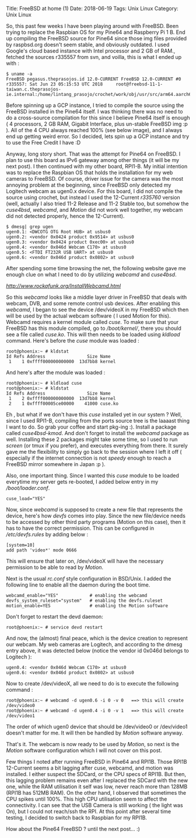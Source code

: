 Title: FreeBSD at home (1)
Date: 2018-06-19
Tags: Unix Linux
Category: Unix Linux


So, this past few weeks I have been playing around with FreeBSD. Been trying to replace the Raspbian OS for my Pine64 and Raspberry Pi 1 B. End up compiling the FreeBSD source for Pine64 since those img files provided by raspbsd.org doesn't seem stable, and obviously outdated. I used Google's cloud based instance with Intel processor and 2 GB of RAM., fetched the sources r335557 from svn, and voilla, this is what I ended up with :
```
$ uname -a
FreeBSD pegasus.theprasojos.id 12.0-CURRENT FreeBSD 12.0-CURRENT #0 r335557: Sat Jun 23 05:15:53 UTC 2018     root@freebsd-11-1-taiwan.c.theprasojos-ie.internal:/home/lintang_prasojo/crochet/work/obj/usr/src/arm64.aarch64/sys/GENERIC
```

Before spinning up a GCP instance, I tried to compile the source using the FreeBSD installed in the Pine64 itself. I was thinking there was no need to do a cross-source compilation for this since I believe Pine64 itself is enough ( 4 processors, 2 GB RAM, Gigabit Interface, plus un-stable FreeBSD img :p ). All of the 4 CPU always reached 100% (see below image), and I always end up getting weird error. So I decided, lets spin up a GCP instance and try to use the Free Credit I have :D

Anyway, long story short. That was the attempt for Pine64 on FreeBSD. I plan to use this board as IPv6 gateway among other things (it will be my next post).
I then continued with my other board, RPI1-B. My initial intention was to replace the Raspbian OS that holds the installation for my web cameras to FreeBSD. Of course, driver issue for the camera was the most annoying problem at the beginning, since FreeBSD only detected my Logitech webcam as ugen0.x device. For this board, I did not compile the source using crochet, but instead I used the 12-Current *r335760* version (well, actually I also tried 11-2 Release and 11-2 Stable too, but somehow the *cuse4bsd*, *webcamd*, and *Motion* did not work well together, my webcam did not detected properly, hence the 12-Current).

```
$ dmesg| grep ugen
ugen0.1: <DWCOTG OTG Root HUB> at usbus0
ugen0.2: <vendor 0x0424 product 0x9514> at usbus0
ugen0.3: <vendor 0x0424 product 0xec00> at usbus0
ugen0.4: <vendor 0x046d Webcam C170> at usbus0
ugen0.5: <FTDI FT232R USB UART> at usbus0
ugen0.6: <vendor 0x046d product 0x0802> at usbus0
```

After spending some time browsing the net, the following website gave me enough clue on what I need to do by utilizing *webcamd* and *cuse4bsd*.

*http://www.rockafunk.org/InstallWebcamd.html*

So this *webcamd* looks like a middle layer driver in FreeBSD that deals with webcam, DVB, and some remote control usb devices. After enabling this *webcamd*, I began to see the device /dev/videoX in my FreeBSD which then will be used by the actual webcam software ( I used Motion for this). Webcamd requires a kernel module called *cuse*. To make sure that your FreeBSD has this module compiled, go to */boot/kernel/*, there you should see a file called *cuse.ko*. This will then needs to be loaded using *kldload* command.
Here's before the *cuse* module was loaded :

```
root@phoenix:~ # kldstat
Id Refs Address                Size Name
 1    1 0xffff000000000000  13d7bb8 kernel
```

And here's after the module was loaded :
```
root@phoenix:~ # kldload cuse
root@phoenix:~ # kldstat
Id Refs Address                Size Name
 1    2 0xffff000000000000  13d7bb8 kernel
 2    1 0xffff00005ce00000    41000 cuse.ko
```

Eh , but what if we don't have this *cuse* installed yet in our system ? Well, since I used RPI1-B, compiling from the ports source tree is the laaaast thing I want to do. So grab your coffee and start pkg-ing :). Install a package called *cuse4bsd-kmod*. And don't forget to install the *webcamd* package as well. Installing these 2 packages might take some time, so I used to run *screen* (or tmux if you prefer), and executes everything from there. It surely gave me the flexibility to simply go back to the session where I left it off ( especially if the internet connection is not *speedy* enough to reach a FreeBSD mirror somewhere in Japan :p ).

Also, one important thing. Since I wanted this *cuse* module to be loaded everytime my server gets re-booted, I added below entry in my */boot/loader.conf*.
```
cuse_load="YES"
```

Now, since *webcamd* is supposed to create a new file that represents the device, here's how *devfs* comes into play. Since the new file/device needs to be accessed by other third party programs (Motion on this case), then it has to have the correct permission. This can be configured in */etc/devfs.rules* by adding below :
```
[system=10]
add path 'video*' mode 0666
```
This will ensure that later on, /dev/videoX will have the necessary permission to be able to read by *Motion*.

Next is the usual *rc.conf* style configuration in BSD/Unix. I added the following line to enable all the daemon during the boot time.
```
webcamd_enable="YES"            # enabling the webcamd
devfs_system_ruleset="system"   # enabling the devfs.ruleset
motion_enable=YES               # enabling the Motion software
```

Don't forget to restart the devd daemon:
```
root@phoenix:~ # service devd restart
```

And now, the (almost) final peace, which is the device creation to represent our webcam. My web cameras are Logitech, and according to the dmesg entry above, it was detected below (notice the vendor id 0x046d belongs to Logitech ):

```
ugen0.4: <vendor 0x046d Webcam C170> at usbus0
ugen0.6: <vendor 0x046d product 0x0802> at usbus0
```

Now to create /dev/videoX, all we need to do is to execute the following command :
```
root@phoenix:~ # webcamd -d ugen0.6 -i 0 -v 0   ==> this will create /dev/video0
root@phoenix:~ # webcamd -d ugen0.4 -i 0 -v 1   ==> this will create /dev/video1
```

The order of which ugen0 device that should be /dev/video0 or /dev/video1 doesn't matter for me. It will then be handled by *Motion* software anyway.


That's it. The webcam is now ready to be used by *Motion*, so next is the *Motion* software configuration which I will not cover on this post.

Few things I noted after running FreeBSD in Pine64 and RPI1B. Those RPI1B 12-Current seems a bit lagging after cuse, webcamd, and motion was installed. I either suspect the SDCard, or the CPU specs of RPI1B. But then, this lagging problem remains even after I replaced the SDCard with the new one, while the RAM utilisation it self was low, never reach more than 128MB (RPI1B has 512MB RAM). On the other hand, I observed that sometimes the CPU spikes until 100%. This high CPU utilisation seem to affect the connectivity. I can see that the USB Camera is still working ( the light was On), but I could not reach/ssh the RPI. At this point after several time testing, I decided to switch back to Raspbian for my RPI1B.

How about the Pine64 FreeBSD ? until the next post... :)
